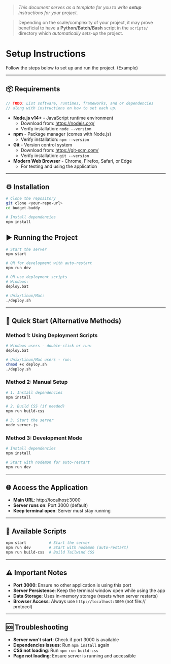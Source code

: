 > *This document serves as a template for you to write **setup** instructions for your project.* 

> Depending on the scale/complexity of your project, it may prove beneficial to have a **Python/Batch/Bash** script in the `scripts/` directory which *automatically sets-up* the project.

# Setup Instructions

Follow the steps below to set up and run the project. (Example)

---

## 📦 Requirements
``` c
// TODO: List software, runtimes, frameworks, and or dependencies
// along with instructions on how to set each up.
```

- **Node.js v14+** - JavaScript runtime environment
  - Download from: https://nodejs.org/
  - Verify installation: `node --version`
- **npm** - Package manager (comes with Node.js)
  - Verify installation: `npm --version`
- **Git** - Version control system
  - Download from: https://git-scm.com/
  - Verify installation: `git --version`
- **Modern Web Browser** - Chrome, Firefox, Safari, or Edge
  - For testing and using the application


---

## ⚙️ Installation
``` bash
# Clone the repository
git clone <your-repo-url>
cd budget-buddy

# Install dependencies
npm install
```

## ▶️ Running the Project
``` bash
# Start the server
npm start

# OR for development with auto-restart
npm run dev

# OR use deployment scripts
# Windows:
deploy.bat

# Unix/Linux/Mac:
./deploy.sh
```

---

## 🚀 Quick Start (Alternative Methods)

### Method 1: Using Deployment Scripts
``` bash
# Windows users - double-click or run:
deploy.bat

# Unix/Linux/Mac users - run:
chmod +x deploy.sh
./deploy.sh
```

### Method 2: Manual Setup
``` bash
# 1. Install dependencies
npm install

# 2. Build CSS (if needed)
npm run build-css

# 3. Start the server
node server.js
```

### Method 3: Development Mode
``` bash
# Install dependencies
npm install

# Start with nodemon for auto-restart
npm run dev
```

---

## 🌐 Access the Application
- **Main URL**: http://localhost:3000
- **Server runs on**: Port 3000 (default)
- **Keep terminal open**: Server must stay running

---

## 🔧 Available Scripts
``` bash
npm start          # Start the server
npm run dev        # Start with nodemon (auto-restart)
npm run build-css  # Build Tailwind CSS
```

---

## ⚠️ Important Notes
- **Port 3000**: Ensure no other application is using this port
- **Server Persistence**: Keep the terminal window open while using the app
- **Data Storage**: Uses in-memory storage (resets when server restarts)
- **Browser Access**: Always use `http://localhost:3000` (not file:// protocol)

---

## 🆘 Troubleshooting
- **Server won't start**: Check if port 3000 is available
- **Dependencies issues**: Run `npm install` again
- **CSS not loading**: Run `npm run build-css`
- **Page not loading**: Ensure server is running and accessible
```
